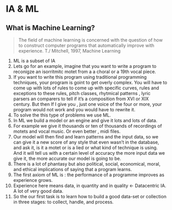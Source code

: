 # IA & ML



## What is Machine Learning?

> The field of machine learning is concerned with the question of how to construct computer programs that automatically improve with experience. T./ Mitchell, 1997, Machine Learning

1. ML is a subset of IA
2. Lets go for an example, imagine that you want to write a program to reconigze an isorritmitc motet from a a choral or a 19th vocal piece.
3. If you want to write this program using traditional programming techniques, your program is goint to get overly complex. You will have to come up with lots of rules to come up with specific curves, rules and exceptions to these rules, pitch classes, rhytmical patterns , lyric parsers an comparers to tell if it’s a composition from XVI or XIX century. But then If I give you , just one voice of the four or more, your program would not work and you would have to rewrite it.
4. To solve the this type of problems we use ML.
5. In ML we build a model or an engine and give it lots and lots of data.
6. For example we give it thousands or ten of thousands of recordings of motets and vocal music. Or even better , midi files.
7. Our model will then find and learn patterns and the input data, so we can give it a new score of any style that even wasn’t in the database, and ask it, is it a motet or is a lied or what kind of technique is using. And it will tell us with a certain level of accuracy the more input data we give it, the more accurate our model is going to be.
8. There is a lot of phantasy but also political, social, economical, moral, and ethical implications of saying that a program learns.
9. The first axiom of ML is : the performance of a programme improves as experience grows.
10. Experience here means data, in quantity and in quality ← Datacentric IA. A lot of very good data.
11. So the our first task is to learn how to build a good data-set or collection in three stages: to collect, handle, and process.

